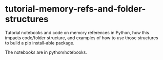 # tutorial-memory-refs-and-folder-structures
Tutorial notebooks and code on memory references in Python, how this impacts code/folder structure, and examples of how to use those structures to build a pip install-able package.

The notebooks are in python/notebooks.
